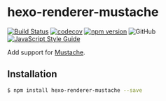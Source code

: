 # hexo-renderer-mustache


[![Build Status](https://travis-ci.org/snovey/hexo-renderer-mustache.svg?branch=master)](https://travis-ci.org/snovey/hexo-renderer-mustache)
[![codecov](https://codecov.io/gh/snovey/hexo-renderer-mustache/branch/master/graph/badge.svg)](https://codecov.io/gh/snovey/hexo-renderer-mustache)
[![npm version](https://badge.fury.io/js/hexo-renderer-mustache.svg)](https://badge.fury.io/js/hexo-renderer-mustache)
![GitHub](https://img.shields.io/badge/licence-MIT-brightgreen.svg)
[![JavaScript Style Guide](https://img.shields.io/badge/code_style-standard-brightgreen.svg)](https://standardjs.com)

Add support for [Mustache].

## Installation

``` bash
$ npm install hexo-renderer-mustache --save
```

[Mustache]: https://github.com/janl/mustache.js
